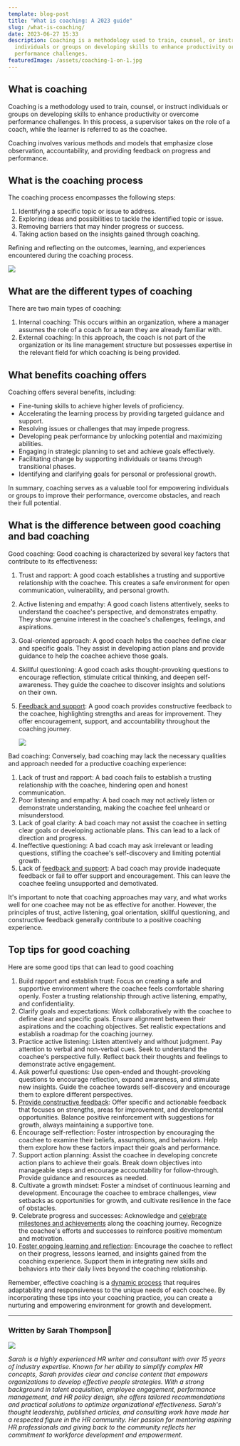 ```yaml
---
template: blog-post
title: "What is coaching: A 2023 guide"
slug: /what-is-coaching/
date: 2023-06-27 15:33
description: Coaching is a methodology used to train, counsel, or instruct
  individuals or groups on developing skills to enhance productivity or overcome
  performance challenges.
featuredImage: /assets/coaching-1-on-1.jpg
---
```

## What is coaching

Coaching is a methodology used to train, counsel, or instruct individuals or groups on developing skills to enhance productivity or overcome performance challenges. In this process, a supervisor takes on the role of a coach, while the learner is referred to as the coachee.

Coaching involves various methods and models that emphasize close observation, accountability, and providing feedback on progress and performance.

## What is the coaching process

The coaching process encompasses the following steps:

1. Identifying a specific topic or issue to address.
2. Exploring ideas and possibilities to tackle the identified topic or issue.
3. Removing barriers that may hinder progress or success.
4. Taking action based on the insights gained through coaching.

Refining and reflecting on the outcomes, learning, and experiences encountered during the coaching process.

![](/assets/what-is-a-coaching-process.png)

## What are the different types of coaching

There are two main types of coaching:

1. Internal coaching: This occurs within an organization, where a manager assumes the role of a coach for a team they are already familiar with.
2. External coaching: In this approach, the coach is not part of the organization or its line management structure but possesses expertise in the relevant field for which coaching is being provided.

## W﻿hat benefits coaching offers

Coaching offers several benefits, including:

* Fine-tuning skills to achieve higher levels of proficiency.
* Accelerating the learning process by providing targeted guidance and support.
* Resolving issues or challenges that may impede progress.
* Developing peak performance by unlocking potential and maximizing abilities.
* Engaging in strategic planning to set and achieve goals effectively.
* Facilitating change by supporting individuals or teams through transitional phases.
* Identifying and clarifying goals for personal or professional growth.

In summary, coaching serves as a valuable tool for empowering individuals or groups to improve their performance, overcome obstacles, and reach their full potential.

## W﻿hat is the difference between good coaching and bad coaching

Good coaching: Good coaching is characterized by several key factors that contribute to its effectiveness:

1. Trust and rapport: A good coach establishes a trusting and supportive relationship with the coachee. This creates a safe environment for open communication, vulnerability, and personal growth.
2. Active listening and empathy: A good coach listens attentively, seeks to understand the coachee's perspective, and demonstrates empathy. They show genuine interest in the coachee's challenges, feelings, and aspirations.
3. Goal-oriented approach: A good coach helps the coachee define clear and specific goals. They assist in developing action plans and provide guidance to help the coachee achieve those goals.
4. Skillful questioning: A good coach asks thought-provoking questions to encourage reflection, stimulate critical thinking, and deepen self-awareness. They guide the coachee to discover insights and solutions on their own.
5. [Feedback and support](https://www.performancereviewssoftware.com/top-interview-questions-to-ask-your-candidates/): A good coach provides constructive feedback to the coachee, highlighting strengths and areas for improvement. They offer encouragement, support, and accountability throughout the coaching journey.

   ![](/assets/what-is-the-difference-between-good-coaching-and-bad-coaching.png)

Bad coaching: Conversely, bad coaching may lack the necessary qualities and approach needed for a productive coaching experience:

1. Lack of trust and rapport: A bad coach fails to establish a trusting relationship with the coachee, hindering open and honest communication.
2. Poor listening and empathy: A bad coach may not actively listen or demonstrate understanding, making the coachee feel unheard or misunderstood.
3. Lack of goal clarity: A bad coach may not assist the coachee in setting clear goals or developing actionable plans. This can lead to a lack of direction and progress.
4. Ineffective questioning: A bad coach may ask irrelevant or leading questions, stifling the coachee's self-discovery and limiting potential growth.
5. Lack of [feedback and support](https://www.performancereviewssoftware.com/cost-of-performance-management-software-in-2021/): A bad coach may provide inadequate feedback or fail to offer support and encouragement. This can leave the coachee feeling unsupported and demotivated.

It's important to note that coaching approaches may vary, and what works well for one coachee may not be as effective for another. However, the principles of trust, active listening, goal orientation, skillful questioning, and constructive feedback generally contribute to a positive coaching experience.

## T﻿op tips for good coaching

H﻿ere are some good tips that can lead to good coaching

1. Build rapport and establish trust: Focus on creating a safe and supportive environment where the coachee feels comfortable sharing openly. Foster a trusting relationship through active listening, empathy, and confidentiality.
2. Clarify goals and expectations: Work collaboratively with the coachee to define clear and specific goals. Ensure alignment between their aspirations and the coaching objectives. Set realistic expectations and establish a roadmap for the coaching journey.
3. Practice active listening: Listen attentively and without judgment. Pay attention to verbal and non-verbal cues. Seek to understand the coachee's perspective fully. Reflect back their thoughts and feelings to demonstrate active engagement.
4. Ask powerful questions: Use open-ended and thought-provoking questions to encourage reflection, expand awareness, and stimulate new insights. Guide the coachee towards self-discovery and encourage them to explore different perspectives.
5. [Provide constructive feedback](https://www.performancereviewssoftware.com/hris-software-for-small-medium-companies/): Offer specific and actionable feedback that focuses on strengths, areas for improvement, and developmental opportunities. Balance positive reinforcement with suggestions for growth, always maintaining a supportive tone.
6. Encourage self-reflection: Foster introspection by encouraging the coachee to examine their beliefs, assumptions, and behaviors. Help them explore how these factors impact their goals and performance.
7. Support action planning: Assist the coachee in developing concrete action plans to achieve their goals. Break down objectives into manageable steps and encourage accountability for follow-through. Provide guidance and resources as needed.
8. Cultivate a growth mindset: Foster a mindset of continuous learning and development. Encourage the coachee to embrace challenges, view setbacks as opportunities for growth, and cultivate resilience in the face of obstacles.
9. Celebrate progress and successes: Acknowledge and [celebrate milestones and achievements](https://www.performancereviewssoftware.com/what-is-organizational-development/) along the coaching journey. Recognize the coachee's efforts and successes to reinforce positive momentum and motivation.
10. [Foster ongoing learning and reflection](https://www.performancereviewssoftware.com/performance-review-remote-best/): Encourage the coachee to reflect on their progress, lessons learned, and insights gained from the coaching experience. Support them in integrating new skills and behaviors into their daily lives beyond the coaching relationship.

Remember, effective coaching is a [dynamic process](https://www.performancereviewssoftware.com/performance-review-improvements/) that requires adaptability and responsiveness to the unique needs of each coachee. By incorporating these tips into your coaching practice, you can create a nurturing and empowering environment for growth and development.

- - -

### W﻿ritten by Sarah Thompson👩

![](/assets/sarah-thompson.png)

*Sarah is a highly experienced HR writer and consultant with over 15 years of industry expertise. Known for her ability to simplify complex HR concepts, Sarah provides clear and concise content that empowers organizations to develop effective people strategies. With a strong background in talent acquisition, employee engagement, performance management, and HR policy design, she offers tailored recommendations and practical solutions to optimize organizational effectiveness. Sarah's thought leadership, published articles, and consulting work have made her a respected figure in the HR community. Her passion for mentoring aspiring HR professionals and giving back to the community reflects her commitment to workforce development and empowerment.*